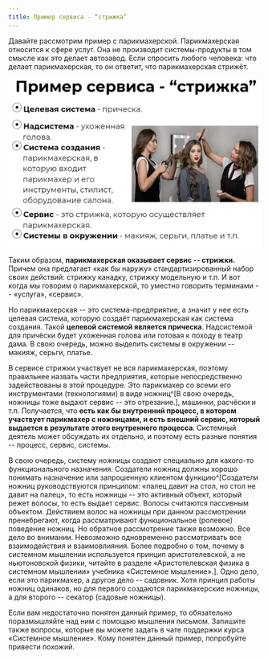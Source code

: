 ```yaml
---
title: Пример сервиса - “стрижка”
---
```


Давайте рассмотрим пример с парикмахерской. Парикмахерская относится к
сфере услуг. Она не производит системы-продукты в том смысле как это
делает автозавод. Если спросить любого человека: что делает
парикмахерская, то он ответит, что парикмахерская стрижёт.


![](10-example-of-the-service-haircut-24.png)


Таким образом, **парикмахерская оказывает сервис -- стрижки.** Причем
она предлагает «как бы наружу» стандартизированный набор своих действий:
стрижку канадку, стрижку модельную и т.п. И вот когда мы говорим о
парикмахерской, то уместно говорить терминами -- «услуга», «сервис».

Но парикмахерская -- это система-предприятие, а значит у нее есть
целевая система, которую создаёт парикмахерская как система создания.
Такой **целевой системой является прическа**. Надсистемой для причёски
будет ухоженная голова или готовая к походу в театр дама. В свою
очередь, можно выделить системы в окружении -- макияж, серьги, платье.

В сервисе стрижки участвует не вся парикмахерская, поэтому правильнее
назвать части предприятия, которые непосредственно задействованы в этой
процедуре. Это парикмахер со всеми его инструментами (технологиями) в
виде ножниц^[В свою очередь, ножницы тоже выдают сервис
-- это отрезание.], машинки, расчёски и т.п. Получается,
что **есть как бы внутренний процесс, в котором участвует парикмахер с
ножницами, и есть внешний сервис, который выдается в результате этого
внутреннего процесса**. Системный деятель может обсуждать их отдельно, и
поэтому есть разные понятия -- процесс, сервис, системы.

В свою очередь, систему ножницы создают специально для какого-то
функционального назначения. Создатели ножниц должны хорошо понимать
назначение или запрошенную клиентом функцию^[Создатели
ножниц руководствуются принципом: «палец давит на стол, но стол не давит
на палец», то есть ножницы -- это активный объект, который режет волосы,
то есть выдает сервис. Волосы считаются пассивным объектом. Действием
волос на ножницы при данном рассмотрении пренебрегают, когда
рассматривают функциональное (ролевое) поведение ножниц. Но обратное
рассмотрение также возможно. Все дело во внимании. Невозможно
одновременно рассматривать все взаимодействия и взаимовлияния. Более
подробно о том, почему в системном мышлении используется принцип
аристотелевской, а не ньютоновской физики, читайте в разделе
«Аристотелевская физика в системном мышлении» учебника «Системное
мышление».]. Одно дело, если это парикмахер, а другое
дело -- садовник. Хотя принцип работы ножниц одинаков, но для первого
создаются парикмахерские ножницы, а для второго -- секатор (садовые
ножницы).

Если вам недостаточно понятен данный пример, то обязательно
поразмышляйте над ним с помощью мышления письмом. Запишите также
вопросы, которые вы можете задать в чате поддержки курса «Системное
мышление». Кому понятен данный пример, попробуйте привести похожий.
